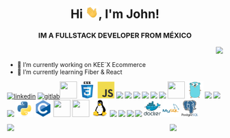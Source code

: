 <h1 align="center">Hi <img src="https://raw.githubusercontent.com/ABSphreak/ABSphreak/master/gifs/Hi.gif" width="30px">, I'm John!</h1>

<h3 align="center">IM A FULLSTACK DEVELOPER FROM MÉXICO</h3>
<p align="right"><img src="https://gpvc.arturio.dev/LfJohnVo"></p>

- 🔭 I’m currently working on KEE´X Ecommerce 
- 🌱 I’m currently learning Fiber & React 

[<img src='https://image.flaticon.com/icons/png/512/174/174857.png' alt='linkedin' height='40'>](https://www.linkedin.com/in/johnvo95/) [<img src='https://cdn.worldvectorlogo.com/logos/gitlab.svg' alt='gitlab' height='40'>](https://gitlab.com/vojohn95)<img src="https://www.vectorlogo.zone/logos/w3_html5/w3_html5-icon.svg" width="40" height="40"/>
<img src="https://raw.githubusercontent.com/devicons/devicon/master/icons/css3/css3-original-wordmark.svg" width="40" height="40"/>
<img src="https://raw.githubusercontent.com/devicons/devicon/master/icons/javascript/javascript-original.svg" width="40" height="40"/>
<img src="https://www.vectorlogo.zone/logos/getbootstrap/getbootstrap-icon.svg" width="40px;">
<img src="https://iconape.com/wp-content/files/zg/371252/svg/371252.svg" width="65px">
<img src="https://www.vectorlogo.zone/logos/tailwindcss/tailwindcss-icon.svg" width="40px;">
<img src="https://raw.githubusercontent.com/webpack/media/master/logo/icon-square-big.png" width="40px;">
<img src="https://www.vectorlogo.zone/logos/jquery/jquery-vertical.svg" width="40px;">
<img src="https://www.markusantonwolf.com/media/pages/blog/alpine-js/1468511062-1596675049/alpinejs-logo.svg" width="40px;">
<img src="https://www.vectorlogo.zone/logos/flutterio/flutterio-icon.svg" width="40" height="40"/>
<img src="https://raw.githubusercontent.com/devicons/devicon/master/icons/go/go-original.svg" width="40" height="40"/>
<img src="https://www.vectorlogo.zone/logos/laravel/laravel-icon.svg" width="40px;">
<img src="https://laravel-livewire.com/img/twitter.png" width="40pxM">
<img src="https://www.vectorlogo.zone/logos/php/php-ar21.svg" width="80px;">
<img src="https://raw.githubusercontent.com/devicons/devicon/master/icons/python/python-original.svg" width="40" height="40"/>
<img src="https://raw.githubusercontent.com/devicons/devicon/master/icons/c/c-original.svg" width="40" height="40"/>
<img src="https://community.infoblox.com/t5/image/serverpage/image-id/2195iA290BF7E3BA6064D/image-size/large/is-moderation-mode/true?v=1.0&px=999" width="40" height="40"/>
<img src="https://www.vectorlogo.zone/logos/git-scm/git-scm-icon.svg" width="40" height="40"/>
<img src="https://raw.githubusercontent.com/devicons/devicon/master/icons/linux/linux-original.svg" alt="linux" width="40" height="40"/>
<img src="https://www.vectorlogo.zone/logos/ubuntu/ubuntu-icon.svg" width="40px;">
<img src="https://www.vectorlogo.zone/logos/debian/debian-icon.svg" width="40px;">
<img src="https://www.vectorlogo.zone/logos/centos/centos-icon.svg" width="40px;"> 
<img src="https://www.vectorlogo.zone/logos/travis-ci/travis-ci-icon.svg" width="40px;">
<img src="https://raw.githubusercontent.com/devicons/devicon/master/icons/docker/docker-original-wordmark.svg" width="40" height="40"/>
<img src="https://raw.githubusercontent.com/devicons/devicon/master/icons/mysql/mysql-original-wordmark.svg" width="40" height="40"/>
<img src="https://raw.githubusercontent.com/devicons/devicon/master/icons/postgresql/postgresql-original-wordmark.svg" width="40" height="40"/>
</p>
<img align='right' style="margin-right: 0px;" src='https://camo.githubusercontent.com/3c553beb641d154ec09f3f1cce78f434eb72a9b2843dc45e5aa191cc6234b383/687474703a2f2f7374617469632e76656c76657463616368652e6f72672f70616765732f323031382f30362f31332f70617274792d676f706865722f64616e63696e672d676f706865722e676966' width='124px;'>

<img src="https://github-profile-trophy.vercel.app/?username=LfJohnVo&row=1&column=6">
